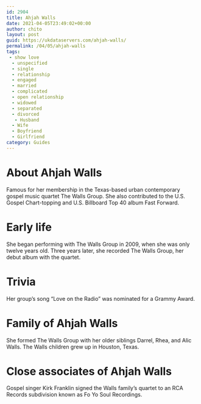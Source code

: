 ```yaml
---
id: 2904
title: Ahjah Walls
date: 2021-04-05T23:49:02+00:00
author: chito
layout: post
guid: https://ukdataservers.com/ahjah-walls/
permalink: /04/05/ahjah-walls
tags:
 - show love
  - unspecified
  - single
  - relationship
  - engaged
  - married
  - complicated
  - open relationship
  - widowed
  - separated
  - divorced
   - Husband
  - Wife
  - Boyfriend
  - Girlfriend
category: Guides
---
```




  
  
#  About Ahjah Walls
                  
                  
                  
Famous for her membership in the Texas-based urban contemporary gospel music quartet The Walls Group. She also contributed to the U.S. Gospel Chart-topping and U.S. Billboard Top 40 album Fast Forward.
                  
                
                
                
# Early life
                  
                  
                  
She began performing with The Walls Group in 2009, when she was only twelve years old. Three years later, she recorded The Walls Group, her debut album with the quartet.
                  
                
                
                
# Trivia
                  
                  
                  
Her group&#8217;s song &#8220;Love on the Radio&#8221; was nominated for a Grammy Award.
                  
                
                
                
# Family of Ahjah Walls
                  
                  
                  
She formed The Walls Group with her older siblings Darrel, Rhea, and Alic Walls. The Walls children grew up in Houston, Texas.
                  
                
                
                
# Close associates of Ahjah Walls
                  
                  
                  
Gospel singer Kirk Franklin signed the Walls family&#8217;s quartet to an RCA Records subdivision known as Fo Yo Soul Recordings.
                  
                
              
            
          
          
          
    
    
  
